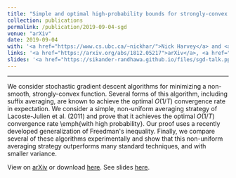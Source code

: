 ```yaml
---
title: "Simple and optimal high-probability bounds for strongly-convex stochastic gradient descent"
collection: publications
permalink: /publication/2019-09-04-sgd
venue: "arXiv"
date: 2019-09-04
with: '<a href="https://www.cs.ubc.ca/~nickhar/">Nick Harvey</a> and <a href="https://www.cs.ubc.ca/~cvliaw">Chris Liaw</a>'
links: '<a href="https://arxiv.org/abs/1812.05217">arXiv</a>, <a href="http://sikander-randhawa.github.io/files/sgd-non-uni.pdf">pdf</a>'
slides: '<a href="https://sikander-randhawa.github.io/files/sgd-talk.pptm)">slides</a>'
---
```


---

We consider stochastic gradient descent algorithms for minimizing a non-smooth, strongly-convex function. Several forms of this algorithm, including suffix averaging, are known to achieve the optimal $O(1/T)$ convergence rate in expectation. We consider a simple, non-uniform averaging strategy of Lacoste-Julien et al. (2011) and prove that it achieves the optimal $O(1/T)$ convergence rate \emph{with high probability}. Our proof uses a recently developed generalization of Freedman's inequality. Finally, we compare several of these algorithms experimentally and show that this non-uniform averaging strategy outperforms many standard techniques, and with smaller variance.

View on [arXiv](https://arxiv.org/abs/1812.05217) or download [here](http://sikander-randhawa.github.io/files/sgd-non-uni.pdf). See slides [here](https://sikander-randhawa.github.io/talks/sgd-non-uni-ubc-talk).

